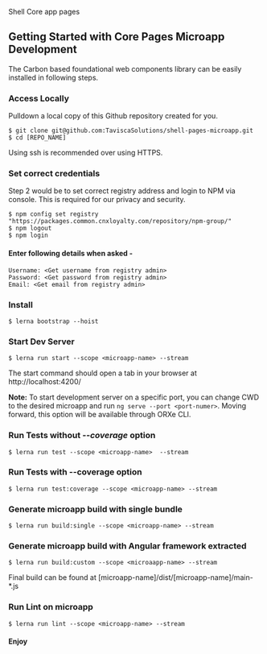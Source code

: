 Shell Core app pages 

## Getting Started with Core Pages Microapp Development

The Carbon based foundational web components library can be easily installed in following steps.

### Access Locally

Pulldown a local copy of this Github repository created for you.

```
$ git clone git@github.com:TaviscaSolutions/shell-pages-microapp.git
$ cd [REPO_NAME]
```

Using ssh is recommended over using HTTPS.

### Set correct credentials

Step 2 would be to set correct registry address and login to NPM via console. This is required for our privacy and security.

```
$ npm config set registry  "https://packages.common.cnxloyalty.com/repository/npm-group/"
$ npm logout
$ npm login
```

#### Enter following details when asked -

```
Username: <Get username from registry admin>
Password: <Get password from registry admin>
Email: <Get email from registry admin>
```

### Install 

    $ lerna bootstrap --hoist


### Start Dev Server

    $ lerna run start --scope <microapp-name> --stream

The start command should open a tab in your browser at http://localhost:4200/


**Note:** To start development server on a specific port, you can change CWD to the desired microapp and run `ng serve --port <port-numer>`. Moving forward, this option will be available through ORXe CLI. 

### Run Tests without _--coverage_ option 

    $ lerna run test --scope <microapp-name>  --stream

### Run Tests with --coverage option

    $ lerna run test:coverage --scope <microapp-name> --stream

### Generate microapp build with single bundle

    $ lerna run build:single --scope <microapp-name> --stream

### Generate microapp build with Angular framework extracted

    $ lerna run build:custom --scope <microaapp-name> --stream


Final build can be found at [microapp-name]/dist/[microapp-name]/main-*.js

### Run Lint on microapp

    $ lerna run lint --scope <microapp-name> --stream


#### Enjoy
